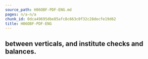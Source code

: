 ```yaml
---
source_path: H06OBF-PDF-ENG.md
pages: n/a-n/a
chunk_id: 0dca49695dbe85afc8c663c0f32c28decfe19d62
title: H06OBF-PDF-ENG
---
```

## between verticals, and institute checks and balances.
